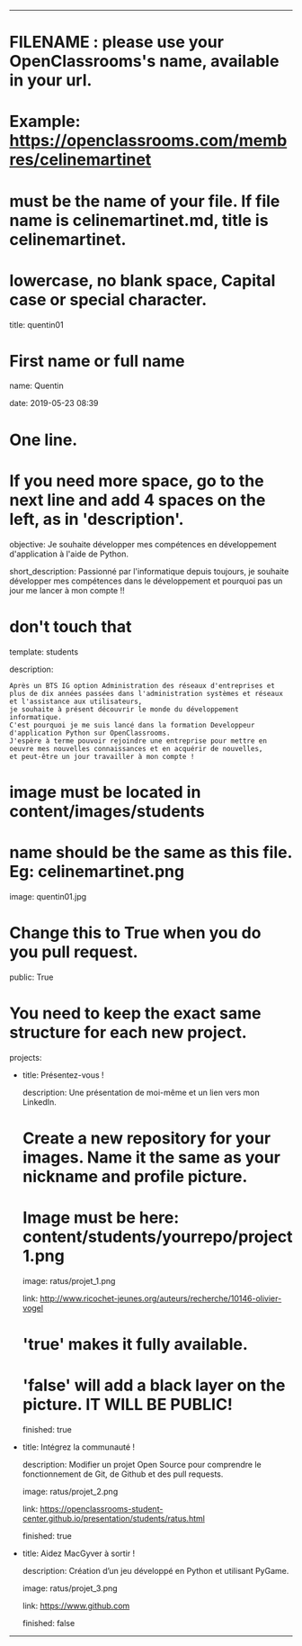 ---


# FILENAME : please use your OpenClassrooms's name, available in your url.

# Example: https://openclassrooms.com/membres/celinemartinet

# must be the name of your file. If file name is celinemartinet.md, title is celinemartinet.

# lowercase, no blank space, Capital case or special character.

title: quentin01


# First name or full name

name: Quentin

date: 2019-05-23 08:39


# One line.

# If you need more space, go to the next line and add 4 spaces on the left, as in 'description'.

objective: Je souhaite développer mes compétences en développement d'application à l'aide de Python.

short_description: Passionné par l'informatique depuis toujours,  je souhaite développer mes compétences dans le développement et pourquoi pas un jour me lancer à mon compte !!


# don't touch that

template: students

description:

    Après un BTS IG option Administration des réseaux d'entreprises et  plus de dix années passées dans l'administration systèmes et réseaux et l'assistance aux utilisateurs,
    je souhaite à présent découvrir le monde du développement informatique. 
    C'est pourquoi je me suis lancé dans la formation Developpeur d'application Python sur OpenClassrooms.
    J'espère à terme pouvoir rejoindre une entreprise pour mettre en oeuvre mes nouvelles connaissances et en acquérir de nouvelles,
    et peut-être un jour travailler à mon compte !


# image must be located in content/images/students

# name should be the same as this file. Eg: celinemartinet.png

image: quentin01.jpg


# Change this to True when you do you pull request.

public: True


# You need to keep the exact same structure for each new project.

projects:

  - title: Présentez-vous !

    description: Une présentation de moi-même et un lien vers mon LinkedIn.

    # Create a new repository for your images. Name it the same as your nickname and profile picture.

    # Image must be here: content/students/yourrepo/project1.png

    image: ratus/projet_1.png

    link: http://www.ricochet-jeunes.org/auteurs/recherche/10146-olivier-vogel

    # 'true' makes it fully available.

    # 'false' will add a black layer on the picture. IT WILL BE PUBLIC!

    finished: true

  - title: Intégrez la communauté !

    description: Modifier un projet Open Source pour comprendre le fonctionnement de Git, de Github et des pull requests. 

    image: ratus/projet_2.png

    link: https://openclassrooms-student-center.github.io/presentation/students/ratus.html

    finished: true

  - title: Aidez MacGyver à sortir !

    description: Création d’un jeu développé en Python et utilisant PyGame.

    image: ratus/projet_3.png

    link: https://www.github.com

    finished: false

---